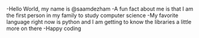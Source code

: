 -Hello World, my name is @saamdezham
-A fun fact about me is that I am the first person in my family to study computer science
-My favorite language right now is python and I am getting to know the libraries a little more on there
-Happy coding
